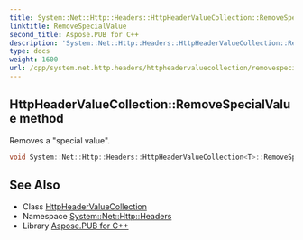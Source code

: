 ```yaml
---
title: System::Net::Http::Headers::HttpHeaderValueCollection::RemoveSpecialValue method
linktitle: RemoveSpecialValue
second_title: Aspose.PUB for C++
description: 'System::Net::Http::Headers::HttpHeaderValueCollection::RemoveSpecialValue method. Removes a "special value" in C++.'
type: docs
weight: 1600
url: /cpp/system.net.http.headers/httpheadervaluecollection/removespecialvalue/
---
```

## HttpHeaderValueCollection::RemoveSpecialValue method


Removes a "special value".

```cpp
void System::Net::Http::Headers::HttpHeaderValueCollection<T>::RemoveSpecialValue()
```

## See Also

* Class [HttpHeaderValueCollection](../)
* Namespace [System::Net::Http::Headers](../../)
* Library [Aspose.PUB for C++](../../../)
